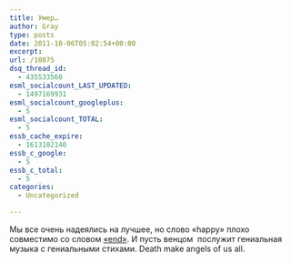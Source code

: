 ```yaml
---
title: Умер…
author: Gray
type: posts
date: 2011-10-06T05:02:54+00:00
excerpt:
url: /10875
dsq_thread_id:
  - 435533560
esml_socialcount_LAST_UPDATED:
  - 1497169931
esml_socialcount_googleplus:
  - 5
esml_socialcount_TOTAL:
  - 5
essb_cache_expire:
  - 1613102140
essb_c_google:
  - 5
essb_c_total:
  - 5
categories:
  - Uncategorized

---
```








Мы все очень надеялись на лучшее, но слово &#171;happy&#187; плохо совместимо со словом [&#171;end&#187;][1]. И пусть венцом  послужит гениальная музыка с гениальными стихами. Death make angels of us all.

 [1]: http://www.apple.com/stevejobs/